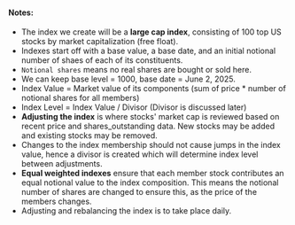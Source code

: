 #### Notes:

* The index we create will be a **large cap index**, consisting of 100 top US stocks by market capitalization (free float).
* Indexes start off with a base value, a base date, and an initial notional number of shaes of each of its constituents.
* `Notional shares` means no real shares are bought or sold here.
* We can keep base level = 1000, base date = June 2, 2025.
* Index Value = Market value of its components (sum of price * number of notional shares for all members)
* Index Level = Index Value / Divisor (Divisor is discussed later)
* **Adjusting the index** is where stocks' market cap is reviewed based on recent price and shares_outstanding data. New stocks may be added and existing stocks may be removed.
* Changes to the index membership should not cause jumps in the index value, hence a divisor is created which will determine index level between adjustments.
* **Equal weighted indexes** ensure that each member stock contributes an equal notional value to the index composition.
This means the notional number of shares are changed to ensure this, as the price of the members changes.
* Adjusting and rebalancing the index is to take place daily.
